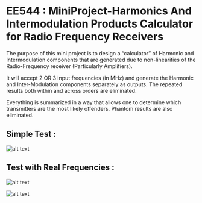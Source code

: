 # EE544 : MiniProject-Harmonics And Intermodulation Products Calculator for Radio Frequency Receivers

The purpose of this mini project is to design a “calculator” of Harmonic and Intermodulation components that are generated due to non-linearities of the Radio-Frequency receiver (Particularly Amplifiers). 

It will accept 2 OR 3 input frequencies (in MHz) and generate the Harmonic and Inter-Modulation components separately as outputs. The repeated results both within and across orders are eliminated. 

Everything is summarized in a way that allows one to determine which transmitters are the most likely offenders. Phantom results are also eliminated. 

## Simple Test :
![alt text](https://github.com/suryakiranmg/RF--Harmonics-Intermodulation-Products-Calculator/blob/master/simple_test.PNG)

## Test with Real Frequencies : 

![alt text](https://github.com/suryakiranmg/RF--Harmonics-Intermodulation-Products-Calculator/blob/master/Result_snap_final_1.PNG)

![alt text](https://github.com/suryakiranmg/RF--Harmonics-Intermodulation-Products-Calculator/blob/master/Result_snap_final_2.PNG)


